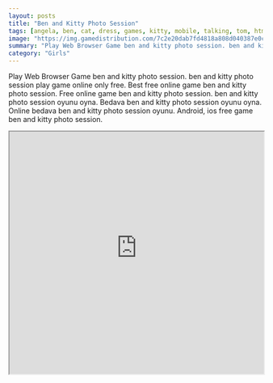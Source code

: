 ```yaml
---
layout: posts
title: "Ben and Kitty Photo Session"
tags: [angela, ben, cat, dress, games, kitty, mobile, talking, tom, htm5, free, online, games, oyna, game, free, games, play, play, games]
image: "https://img.gamedistribution.com/7c2e20dab7fd4818a808d040387e0c6e.jpg"
summary: "Play Web Browser Game ben and kitty photo session. ben and kitty photo session play game online only free. Best free online game ben and kitty photo session. Free online game ben and kitty photo session. ben and kitty photo session oyunu oyna. Bedava ben and kitty photo session oyunu oyna. Online bedava ben and kitty photo session oyunu. Android, ios free game ben and kitty photo session."
category: "Girls"
---
```


Play Web Browser Game ben and kitty photo session. ben and kitty photo session play game online only free. Best free online game ben and kitty photo session. Free online game ben and kitty photo session. ben and kitty photo session oyunu oyna. Bedava ben and kitty photo session oyunu oyna. Online bedava ben and kitty photo session oyunu. Android, ios free game ben and kitty photo session.

<iframe width="100%" height="480px;" src="https://html5.gamedistribution.com/7c2e20dab7fd4818a808d040387e0c6e/"></iframe>